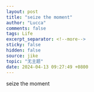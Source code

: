 ```yaml
---
layout: post
title: "seize the moment"
author: "Lucca"
comments: false
tags: Life
excerpt_separator: <!--more-->
sticky: false
hidden: false
source: jike
topic: "无主题"
date: 2024-04-13 09:27:49 +0800
---
```


seize the moment

<!--more-->
